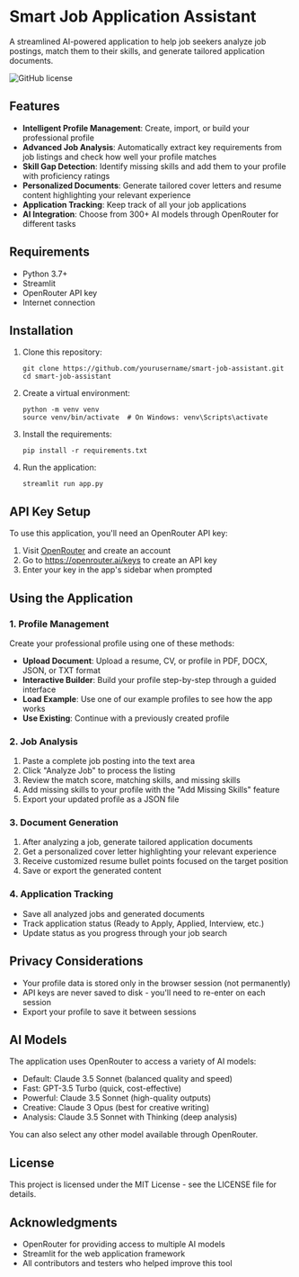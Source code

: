 # Smart Job Application Assistant

A streamlined AI-powered application to help job seekers analyze job postings, match them to their skills, and generate tailored application documents.

![GitHub license](https://img.shields.io/badge/license-MIT-blue.svg)

## Features

- **Intelligent Profile Management**: Create, import, or build your professional profile
- **Advanced Job Analysis**: Automatically extract key requirements from job listings and check how well your profile matches
- **Skill Gap Detection**: Identify missing skills and add them to your profile with proficiency ratings
- **Personalized Documents**: Generate tailored cover letters and resume content highlighting your relevant experience
- **Application Tracking**: Keep track of all your job applications
- **AI Integration**: Choose from 300+ AI models through OpenRouter for different tasks

## Requirements

- Python 3.7+
- Streamlit
- OpenRouter API key
- Internet connection

## Installation

1. Clone this repository:
   ```
   git clone https://github.com/yourusername/smart-job-assistant.git
   cd smart-job-assistant
   ```

2. Create a virtual environment:
   ```
   python -m venv venv
   source venv/bin/activate  # On Windows: venv\Scripts\activate
   ```

3. Install the requirements:
   ```
   pip install -r requirements.txt
   ```

4. Run the application:
   ```
   streamlit run app.py
   ```

## API Key Setup

To use this application, you'll need an OpenRouter API key:

1. Visit [OpenRouter](https://openrouter.ai) and create an account
2. Go to https://openrouter.ai/keys to create an API key
3. Enter your key in the app's sidebar when prompted

## Using the Application

### 1. Profile Management

Create your professional profile using one of these methods:

- **Upload Document**: Upload a resume, CV, or profile in PDF, DOCX, JSON, or TXT format
- **Interactive Builder**: Build your profile step-by-step through a guided interface
- **Load Example**: Use one of our example profiles to see how the app works
- **Use Existing**: Continue with a previously created profile

### 2. Job Analysis

1. Paste a complete job posting into the text area
2. Click "Analyze Job" to process the listing
3. Review the match score, matching skills, and missing skills
4. Add missing skills to your profile with the "Add Missing Skills" feature
5. Export your updated profile as a JSON file

### 3. Document Generation

1. After analyzing a job, generate tailored application documents
2. Get a personalized cover letter highlighting your relevant experience
3. Receive customized resume bullet points focused on the target position
4. Save or export the generated content

### 4. Application Tracking

- Save all analyzed jobs and generated documents
- Track application status (Ready to Apply, Applied, Interview, etc.)
- Update status as you progress through your job search

## Privacy Considerations

- Your profile data is stored only in the browser session (not permanently)
- API keys are never saved to disk - you'll need to re-enter on each session
- Export your profile to save it between sessions

## AI Models

The application uses OpenRouter to access a variety of AI models:

- Default: Claude 3.5 Sonnet (balanced quality and speed)
- Fast: GPT-3.5 Turbo (quick, cost-effective)
- Powerful: Claude 3.5 Sonnet (high-quality outputs)
- Creative: Claude 3 Opus (best for creative writing)
- Analysis: Claude 3.5 Sonnet with Thinking (deep analysis)

You can also select any other model available through OpenRouter.

## License

This project is licensed under the MIT License - see the LICENSE file for details.

## Acknowledgments

- OpenRouter for providing access to multiple AI models
- Streamlit for the web application framework
- All contributors and testers who helped improve this tool
